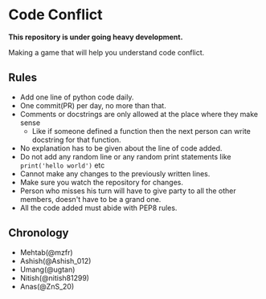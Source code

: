 # Code Conflict

**This repository is under going heavy development.**

Making a game that will help you understand code conflict.

## Rules

* Add one line of python code daily.
* One commit(PR) per day, no more than that.
* Comments or docstrings are only allowed at the place where they make sense
    - Like if someone defined a function then the next person can write docstring for that function.
* No explanation has to be given about the line of code added.
* Do not add any random line or any random print statements like `print('hello world')` etc
* Cannot make any changes to the previously written lines.
* Make sure you watch the repository for changes.
* Person who misses his turn will have to give party to all the other members, doesn't have to be a grand one.
* All the code added must abide with PEP8 rules.


## Chronology

* Mehtab(@mzfr)
* Ashish(@Ashish_012)
* Umang(@ugtan)
* Nitish(@nitish81299)
* Anas(@ZnS_20)

